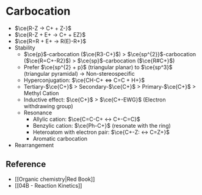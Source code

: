 # Carbocation

- $\ce{R-Z -> C+ + Z-}$
- $\ce{R-Z + E+ -> C+ + EZ}$
- $\ce{R=R + E+ -> R(E)-R+}$
- Stability
  - $\ce{p}$-carbocation ($\ce{R3-C+}$) > $\ce{sp^{2}}$-carbocation ($\ce{R=C+-R2}$) > $\ce{sp}$-carbocation ($\ce{R#C+}$)
  - Prefer $\ce{sp^{2} + p}$ (triangular planar) to $\ce{sp^3}$ (triangular pyramidal) → Non-stereospecific
  - Hyperconjugation: $\ce{CH-C+ <=> C=C + H+}$
  - Tertiary-$\ce{C+}$ > Secondary-$\ce{C+}$ > Primary-$\ce{C+}$ > Methyl Cation
  - Inductive effect: $\ce{C+}$ > $\ce{C+-EWG}$ (Electron withdrawing group)
  - Resonance
    - Allylic cation: $\ce{C=C-C+ <-> C+-C=C}$
    - Benzylic cation: $\ce{Ph-C+}$ (resonate with the ring)
    - Heteroatom with electron pair: $\ce{C+-Z: <-> C=Z+}$
    - Aromatic carbocation
- Rearrangement

## Reference

- [[Organic chemistry|Red Book]]
- [[04B - Reaction Kinetics]]
